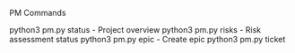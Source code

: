 PM Commands

python3 pm.py status - Project overview
python3 pm.py risks - Risk assessment status
python3 pm.py epic <id> <n> <description> - Create epic
python3 pm.py ticket <id> <epic> <title> <agent> - Create ticket

Agent Workflow

Check assignment: python3 pm.py status
Start work: python3 pm.py start <ticket-id> <agent-name>
Update docs/features.md with progress
Complete: python3 pm.py complete <ticket-id> <agent-name> [files]

Architecture

Frontend: React + Tailwind CSS
Backend: Node.js + Express
Database: SQLite for correlation data
APIs: OpenWeatherMap + National Weather Service
Target: 363 Lakeview Way, Emerald Hills (440 ft elevation)

Current Epic: Data Foundation
E1-T1: Weather API Integration 🔄
Agent: Backend
Goal: Connect to OpenWeather and NWS APIs
Files: src/api/weather.js, src/services/weatherAPI.js
E1-T2: Data Collection System ⏳
Agent: Backend
Goal: Collect hourly data from 5-6 stations
Dependencies: E1-T1
See docs/features.md for detailed progress tracking.
Getting OpenWeather API Key

Go to https://openweathermap.org/api
Sign up for free account
Get API key from dashboard
Add to .env file: OPENWEATHER_API_KEY=your_key_here

